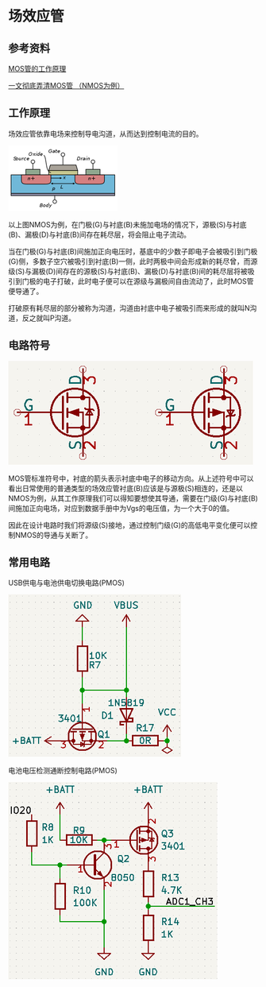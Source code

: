# 场效应管

## 参考资料

[MOS管的工作原理](https://www.bilibili.com/video/BV1yr4y1K7Vx/)

[一文彻底弄清MOS管 （NMOS为例）](https://zhuanlan.zhihu.com/p/368263926)

## 工作原理

场效应管依靠电场来控制导电沟道，从而达到控制电流的目的。

![nmos](nmos.png)

以上图NMOS为例，在门极(G)与衬底(B)未施加电场的情况下，源极(S)与衬底(B)、漏极(D)与衬底(B)间存在耗尽层，将会阻止电子流动。

当在门极(G)与衬底(B)间施加正向电压时，基底中的少数子即电子会被吸引到门极(G)侧，多数子空穴被吸引到衬底(B)一侧，此时两极中间会形成新的耗尽曾，而源级(S)与漏极(D)间存在的源极(S)与衬底(B)、漏极(D)与衬底(B)间的耗尽层将被吸引到门极的电子打破，此时电子便可以在源级与漏极间自由流动了，此时MOS管便导通了。

打破原有耗尽层的部分被称为沟道，沟道由衬底中电子被吸引而来形成的就叫N沟道，反之就叫P沟道。

## 电路符号

![symbol](symbol.png)

MOS管标准符号中，衬底的箭头表示衬底中电子的移动方向。从上述符号中可以看出日常使用的普通类型的场效应管衬底(B)应该是与源极(S)相连的，还是以NMOS为例，从其工作原理我们可以得知要想使其导通，需要在门级(G)与衬底(B)间施加正向电场，对应到数据手册中为Vgs的电压值，为一个大于0的值。

因此在设计电路时我们将源级(S)接地，通过控制门级(G)的高低电平变化便可以控制NMOS的导通与关断了。

## 常用电路

USB供电与电池供电切换电路(PMOS)

![power sw](power_sw.png)

电池电压检测通断控制电路(PMOS)

![batt](batt.png)
